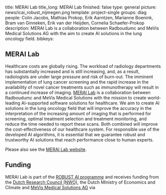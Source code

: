 title: MERAI Lab
title_long: MERAI Lab
finished: false
type: general
picture: news/icai_robust_nijmegen.png
template: project-single
groups: diag
people: Colin Jacobs, Mathias Prokop, Erik Aarntzen, Marianne Boenink, Bram van Ginneken, Erik van der Heijden, Cornelia Schaefer-Prokop 
description: MERAI Lab is a collaboration between Radboudumc and MeVis Medical Solutions AG with the aim to create AI solutions in the lung oncology field. 
bibkeys: 

## MERAI Lab
Healthcare costs are globally rising. The workload of radiology departments has substantially increased and is still increasing, and, as a result, radiologists are under large pressure and risk of burn-out. The imminent implementation of lung cancer screening and the rapid increase in the availability of novel cancer treatments such as immunotherapy will result in a continued increase of imaging. [MERAI Lab](https://icai.ai/icai-labs/merai/) is a collaboration between Radboudumc and MeVis Medical Solutions with the mission to create world-leading AI-supported software solutions for healthcare.  We aim to create AI solutions in the lung oncology field that will improve the accuracy in the interpretation of the increasing amount of imaging that is performed for screening, optimal treatment selection and treatment monitoring, and reduce the time needed to report these scans. Both combined will improve the cost-effectiveness of our healthcare system. For responsible use of the developed AI algorithms, it is essential that we guarantee robust and trustworthy AI solutions that reach performance close to human experts.

Please also see the [MERAI Lab website](https://icai.ai/icai-labs/merai/).

## Funding
MERAI Lab is part of the [ROBUST AI programme](https://icai.ai/ltp-robust/) and receives funding from the [Dutch Research Council (NWO)](https://www.nwo.nl/en/), the Dutch Ministry of Economics and Climate and [MeVis Medical Solutions AG](https://www.mevis.de/en/) via 
